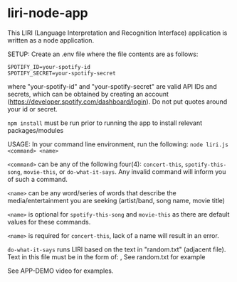 # liri-node-app

This LIRI (Language Interpretation and Recognition Interface) application is written as a node application.

SETUP:
Create an .env file where the file contents are as follows:
```
SPOTIFY_ID=your-spotify-id
SPOTIFY_SECRET=your-spotify-secret
```
where "your-spotify-id" and "your-spotify-secret" are valid API IDs and secrets, which can be obtained by creating an account (https://developer.spotify.com/dashboard/login). Do not put quotes around your id or secret.

`npm install` must be run prior to running the app to install relevant packages/modules

USAGE:
In your command line environment, run the following: `node liri.js <command> <name>`

`<command>` can be any of the following four(4): `concert-this`, `spotify-this-song`, `movie-this`, or `do-what-it-says`.
  Any invalid command will inform you of such a command.
  
`<name>` can be any word/series of words that describe the media/entertainment you are seeking (artist/band, song name, movie title)

  `<name>` is optional for `spotify-this-song` and `movie-this` as there are default values for these commands.
  
  `<name>` is required for `concert-this`, lack of a name will result in an error.
    
`do-what-it-says` runs LIRI based on the text in "random.txt" (adjacent file). Text in this file must be in the form of:
<command>,<name>
  See random.txt for example
  
See APP-DEMO video for examples.
